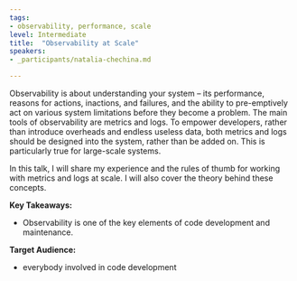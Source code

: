 ```yaml
---
tags:	
- observability, performance, scale
level: Intermediate
title: 	"Observability at Scale"
speakers:
- _participants/natalia-chechina.md

---
```

Observability is about understanding your system – its performance, reasons for actions, inactions, and failures, and the ability to pre-emptively act on various system limitations before they become a problem. The main tools of observability are metrics and logs. To empower developers, rather than introduce overheads and endless useless data, both metrics and logs should be designed into the system, rather than be added on. This is particularly true for large-scale systems. 

In this talk, I will share my experience and the rules of thumb for working with metrics and logs at scale. I will also cover the theory behind these concepts.

**Key Takeaways:**
- Observability is one of the key elements of code development and maintenance.

**Target Audience:**
- everybody involved in code development
